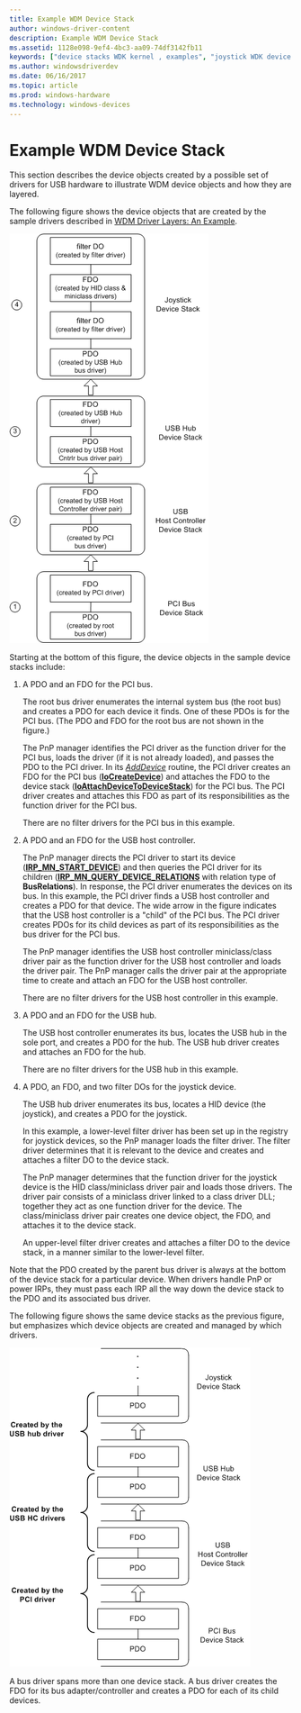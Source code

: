 ```yaml
---
title: Example WDM Device Stack
author: windows-driver-content
description: Example WDM Device Stack
ms.assetid: 1128e098-9ef4-4bc3-aa09-74df3142fb11
keywords: ["device stacks WDK kernel , examples", "joystick WDK device stacks", "functional device objects WDK kernel", "FDO WDK kernel", "physical device objects WDK kernel", "PDOs WDK kernel", "filter DOs WDK kernel", "USB hub device stacks WDK kernel", "USB host controller device stacks WDK kernel", "PCI bus device stacks WDK kernel"]
ms.author: windowsdriverdev
ms.date: 06/16/2017
ms.topic: article
ms.prod: windows-hardware
ms.technology: windows-devices
---
```


# Example WDM Device Stack





This section describes the device objects created by a possible set of drivers for USB hardware to illustrate WDM device objects and how they are layered.

The following figure shows the device objects that are created by the sample drivers described in [WDM Driver Layers: An Example](wdm-driver-layers---an-example.md).

![diagram illustrating sample wdm device object layers for a usb joystick](images/joydobj.png)

Starting at the bottom of this figure, the device objects in the sample device stacks include:

1.  A PDO and an FDO for the PCI bus.

    The root bus driver enumerates the internal system bus (the root bus) and creates a PDO for each device it finds. One of these PDOs is for the PCI bus. (The PDO and FDO for the root bus are not shown in the figure.)

    The PnP manager identifies the PCI driver as the function driver for the PCI bus, loads the driver (if it is not already loaded), and passes the PDO to the PCI driver. In its [*AddDevice*](https://msdn.microsoft.com/library/windows/hardware/ff540521) routine, the PCI driver creates an FDO for the PCI bus ([**IoCreateDevice**](https://msdn.microsoft.com/library/windows/hardware/ff548397)) and attaches the FDO to the device stack ([**IoAttachDeviceToDeviceStack**](https://msdn.microsoft.com/library/windows/hardware/ff548300)) for the PCI bus. The PCI driver creates and attaches this FDO as part of its responsibilities as the function driver for the PCI bus.

    There are no filter drivers for the PCI bus in this example.

2.  A PDO and an FDO for the USB host controller.

    The PnP manager directs the PCI driver to start its device ([**IRP\_MN\_START\_DEVICE**](https://msdn.microsoft.com/library/windows/hardware/ff551749)) and then queries the PCI driver for its children ([**IRP\_MN\_QUERY\_DEVICE\_RELATIONS**](https://msdn.microsoft.com/library/windows/hardware/ff551670) with relation type of **BusRelations**). In response, the PCI driver enumerates the devices on its bus. In this example, the PCI driver finds a USB host controller and creates a PDO for that device. The wide arrow in the figure indicates that the USB host controller is a "child" of the PCI bus. The PCI driver creates PDOs for its child devices as part of its responsibilities as the bus driver for the PCI bus.

    The PnP manager identifies the USB host controller miniclass/class driver pair as the function driver for the USB host controller and loads the driver pair. The PnP manager calls the driver pair at the appropriate time to create and attach an FDO for the USB host controller.

    There are no filter drivers for the USB host controller in this example.

3.  A PDO and an FDO for the USB hub.

    The USB host controller enumerates its bus, locates the USB hub in the sole port, and creates a PDO for the hub. The USB hub driver creates and attaches an FDO for the hub.

    There are no filter drivers for the USB hub in this example.

4.  A PDO, an FDO, and two filter DOs for the joystick device.

    The USB hub driver enumerates its bus, locates a HID device (the joystick), and creates a PDO for the joystick.

    In this example, a lower-level filter driver has been set up in the registry for joystick devices, so the PnP manager loads the filter driver. The filter driver determines that it is relevant to the device and creates and attaches a filter DO to the device stack.

    The PnP manager determines that the function driver for the joystick device is the HID class/miniclass driver pair and loads those drivers. The driver pair consists of a miniclass driver linked to a class driver DLL; together they act as one function driver for the device. The class/miniclass driver pair creates one device object, the FDO, and attaches it to the device stack.

    An upper-level filter driver creates and attaches a filter DO to the device stack, in a manner similar to the lower-level filter.

Note that the PDO created by the parent bus driver is always at the bottom of the device stack for a particular device. When drivers handle PnP or power IRPs, they must pass each IRP all the way down the device stack to the PDO and its associated bus driver.

The following figure shows the same device stacks as the previous figure, but emphasizes which device objects are created and managed by which drivers.

![diagram illustrating sample device object layers from the driver perspective](images/joydobj2.png)

A bus driver spans more than one device stack. A bus driver creates the FDO for its bus adapter/controller and creates a PDO for each of its child devices.

 

 




